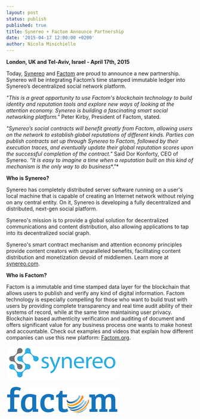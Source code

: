 ```yaml
---
layout: post
status: publish
published: true
title: Synereo + Factom Announce Partnership
date: '2015-04-17 12:00:00 +0200'
author: Nicola Minichiello
---
```


**London, UK and Tel-Aviv, Israel - April 17th, 2015**


Today, [Synereo](http://synereo.com) and [Factom](http://factom.org) are proud to announce a new partnership. Synereo will be integrating Factom’s time stamped immutable ledger into Synereo’s decentralized social network platform.

*"This is a great opportunity to use Factom's blockchain technology to build identity and reputation tools and explore new ways of looking at the attention economy. Synereo is building a fascinating smart social networking platform."* Peter Kirby, President of Factom, stated.

*"Synereo’s social contracts will benefit greatly from Factom, allowing users on the network to establish global reputations of different kinds. Parties can publish contracts set up through Synereo to Factom, followed by their execution traces, and eventually update their global reputation scores upon the successful completion of the contract."* Said Dor Konforty, CEO of Synereo. *“It is easy to imagine a time when a reputation built on this kind of mechanism is the only way to do business**.”*

**Who is Synereo?**

Synereo has completely distributed server software running on a user's local machine that is capable of creating an Internet network without relying on any central entity. On it, Synereo is developing a fully decentralized and distributed, next-gen social platform.

Synereo's mission is to provide a global solution for decentralized communications and content distribution, also allowing applications to tap into its decentralized social graph. 

Synereo's smart contract mechanism and attention economy principles provide content creators with unparalleled benefits, facilitating content distribution and monetization devoid of middlemen. Learn more at [synereo.com](http://www.synereo.com).

**Who is Factom?**

Factom is a immutable and time stamped data layer for the blockchain that allows users to publish and verify any kind of digital information. Factom technology is especially compelling for those who want to build trust with users by providing complete transparency and real time audit ability of their systems of record, while at the same time maintaining user privacy. Blockchain based authenticity verification and auditing of document and offers significant value for any business process one wants to make honest and accountable. Check out examples and videos that explain how different companies can use this new platform: [Factom.org](http://factom.org/).


![image](/img/uploads/SynereoSideLogoSmall.png)

![image](img/uploads/FactomLogoBlueWhiteSmall.png)